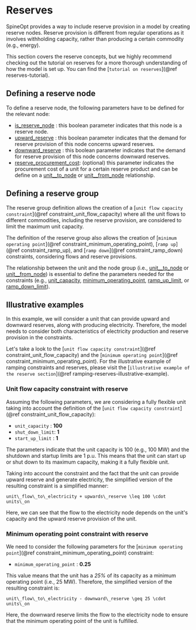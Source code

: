 # Reserves

SpineOpt provides a way to include reserve provision in a model by creating reserve nodes. Reserve provision is different from regular operations as it involves withholding capacity, rather than producing a certain commodity (e.g., energy).

This section covers the reserve concepts, but we highly recommend checking out the tutorial on reserves for a more thorough understanding of how the model is set up. You can find the [`tutorial on reserves`](@ref reserves-tutorial).

## Defining a reserve node

To define a reserve node, the following parameters have to be defined for the relevant node:

* [is\_reserve_node](@ref)  : this boolean parameter indicates that this node is a reserve node.
* [upward\_reserve](@ref)   : this boolean parameter indicates that the demand for reserve provision of this node concerns upward reserves.
* [downward\_reserve](@ref)  : this boolean parameter indicates that the demand for reserve provision of this node concerns downward reserves.
* [reserve\_procurement\_cost](@ref): (optional) this parameter indicates the procurement cost of a unit for a certain reserve product and can be define on a [unit\_\_to\_node](@ref) or [unit\_\_from\_node](@ref) relationship.

## Defining a reserve group

The reserve group definition allows the creation of a [`unit flow capacity constraint`](@ref constraint_unit_flow_capacity) where all the unit flows to different commodities, including the reserve provision, are considered to limit the maximum unit capacity.

The definition of the reserve group also allows the creation of [`minimum operating point`](@ref constraint_minimum_operating_point), [`ramp up`](@ref constraint_ramp_up), and [`ramp down`](@ref constraint_ramp_down) constraints, considering flows and reserve provisions.

The relationship between the unit and the node group (i.e., [unit\_\_to\_node](@ref) or [unit\_\_from\_node](@ref)) is essential to define the parameters needed for the constraints (e.g., [unit\_capacity](@ref), [minimum\_operating\_point](@ref), [ramp\_up\_limit](@ref), or [ramp\_down\_limit](@ref)).

## Illustrative examples

In this example, we will consider a unit that can provide upward and downward reserves, along with producing electricity. Therefore, the model needs to consider both characteristics of electricity production and reserve provision in the constraints.

Let's take a look to the [`unit flow capacity constraint`](@ref constraint_unit_flow_capacity) and the [`minimum operating point`](@ref constraint_minimum_operating_point). For the illustrative example of ramping constraints and reserves, please visit the [`illustrative example of the reserve section`](@ref ramping-reserves-illustrative-example).

### Unit flow capacity constraint with reserve

Assuming the following parameters, we are considering a fully flexible unit taking into account the definition of the [`unit flow capacity constraint`](@ref constraint_unit_flow_capacity):

* `unit_capacity`  : **100**
* `shut_down_limit`: **1**
* `start_up_limit` : **1**

The parameters indicate that the unit capacity is 100 (e.g., 100 MW) and the shutdown and startup limits are 1 p.u. This means that the unit can start up or shut down to its maximum capacity, making it a fully flexible unit.

Taking into account the constraint and the fact that the unit can provide upward reserve and generate electricity, the simplified version of the resulting constraint is a simplified manner:

 ``unit\_flow\_to\_electricity + upwards\_reserve \leq 100 \cdot units\_on``

Here, we can see that the flow to the electricity node depends on the unit's capacity and the upward reserve provision of the unit.

### Minimum operating point constraint with reserve

We need to consider the following parameters for the [`minimum operating point`](@ref constraint_minimum_operating_point) constraint:

* `minimum_operating_point`  : **0.25**

This value means that the unit has a *25%* of its capacity as a minimum operating point (i.e., 25 MW). Therefore, the simplified version of the resulting constraint is:

 ``unit\_flow\_to\_electricity - downward\_reserve \geq 25 \cdot units\_on``

Here, the downward reserve limits the flow to the electricity node to ensure that the minimum operating point of the unit is fulfilled.
